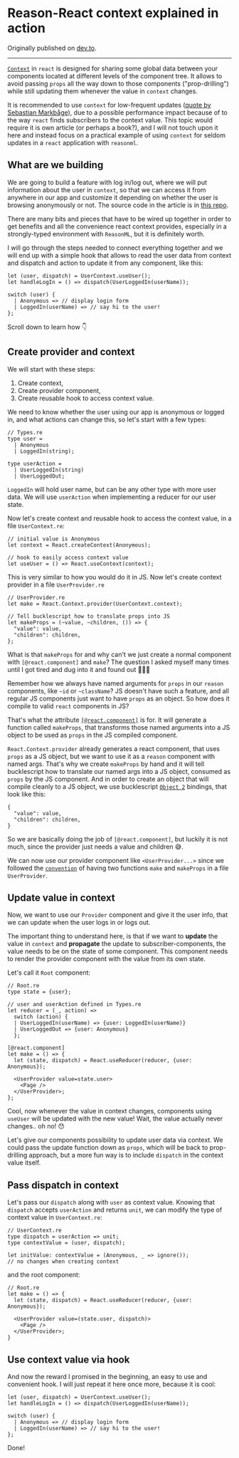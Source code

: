 # Reason-React context explained in action

Originally published on [dev.to](https://dev.to/margaretkrutikova/reason-react-context-explained-in-action-5eki).

---

[`Context`](https://reactjs.org/docs/context.html) in `react` is designed for sharing some global data between your components located at different levels of the component tree. It allows to avoid passing `props` all the way down to those components ("prop-drilling") while still updating them whenever the value in `context` changes.

It is recommended to use `context` for low-frequent updates ([quote by Sebastian Markbåge](https://github.com/facebook/react/issues/14110#issuecomment-448074060)), due to a possible performance impact because of to the way `react` finds subscribers to the context value. This topic would require it is own article (or perhaps a book?), and I will not touch upon it here and instead focus on a practical example of using `context` for seldom updates in a `react` application with `reasonml`.

## What are we building

We are going to build a feature with log in/log out, where we will put information about the user in `context`, so that we can access it from anywhere in our app and customize it depending on whether the user is browsing anonymously or not. The source code in the article is in [this repo](https://github.com/MargaretKrutikova/practical-reason-react/tree/master/context).

There are many bits and pieces that have to be wired up together in order to get benefits and all the convenience react context provides, especially in a strongly-typed environment with `ReasonML`, but it is definitely worth.

I will go through the steps needed to connect everything together and we will end up with a simple hook that allows to read the user data from context and dispatch and action to update it from any component, like this:

```reason
let (user, dispatch) = UserContext.useUser();
let handleLogIn = () => dispatch(UserLoggedIn(userName));

switch (user) {
  | Anonymous => // display login form
  | LoggedIn(userName) => // say hi to the user!
};
```

Scroll down to learn how 👇

## Create provider and context

We will start with these steps:

1. Create context,
2. Create provider component,
3. Create reusable hook to access context value.

We need to know whether the user using our app is anonymous or logged in, and what actions can change this, so let's start with a few types:

```reason
// Types.re
type user =
  | Anonymous
  | LoggedIn(string);

type userAction =
  | UserLoggedIn(string)
  | UserLoggedOut;
```

`LoggedIn` will hold user name, but can be any other type with more user data. We will use `userAction` when implementing a reducer for our user state.

Now let's create context and reusable hook to access the context value, in a file `UserContext.re`:

```reason
// initial value is Anonymous
let context = React.createContext(Anonymous);

// hook to easily access context value
let useUser = () => React.useContext(context);
```

This is very similar to how you would do it in JS. Now let's create context provider in a file `UserProvider.re`

```reason
// UserProvider.re
let make = React.Context.provider(UserContext.context);

// Tell bucklescript how to translate props into JS
let makeProps = (~value, ~children, ()) => {
  "value": value,
  "children": children,
};
```

What is that `makeProps` for and why can't we just create a normal component with `[@react.component]` and `make`? The question I asked myself many times until I got tired and dug into it and found out 🤦‍♀️🙃

Remember how we always have named arguments for `props` in our `reason` components, like `~id` or `~className`? JS doesn't have such a feature, and all regular JS components just want to have `props` as an object. So how does it compile to valid `react` components in JS?

That's what the attribute [`[@react.component]`](https://reasonml.github.io/reason-react/docs/en/components#reactcomponent) is for. It will generate a function called `makeProps`, that transforms those named arguments into a JS object to be used as `props` in the JS compiled component.

`React.Context.provider` already generates a react component, that uses `props` as a JS object, but we want to use it as a `reason` component with named args. That's why we create `makeProps` by hand and it will tell bucklescript how to translate our named args into a JS object, consumed as `props` by the JS component. And in order to create an object that will compile cleanly to a JS object, we use bucklescript [`Object 2`](https://bucklescript.github.io/docs/en/object-2) bindings, that look like this:

```reason
{
  "value": value,
  "children": children,
}
```

So we are basically doing the job of `[@react.component]`, but luckily it is not much, since the provider just needs a value and children 😅.

We can now use our provider component like `<UserProvider...>` since we followed the [`convention`](https://reasonml.github.io/reason-react/docs/en/components#component-naming) of having two functions `make` and `makeProps` in a file `UserProvider`.

## Update value in context

Now, we want to use our `Provider` component and give it the user info, that we can update when the user logs in or logs out.

The important thing to understand here, is that if we want to **update** the value in `context` and **propagate** the update to subscriber-components, the value needs to be on the state of some component. This component needs to render the provider component with the value from its own state.

Let's call it `Root` component:

```reason
// Root.re
type state = {user};

// user and userAction defined in Types.re
let reducer = (_, action) =>
  switch (action) {
  | UserLoggedIn(userName) => {user: LoggedIn(userName)}
  | UserLoggedOut => {user: Anonymous}
  };

[@react.component]
let make = () => {
  let (state, dispatch) = React.useReducer(reducer, {user: Anonymous});

  <UserProvider value=state.user>
    <Page />
  </UserProvider>;
};
```

Cool, now whenever the value in context changes, components using `useUser` will be updated with the new value! Wait, the value actually never changes.. oh no! 😯

Let's give our components possibility to update user data via context. We could pass the update function down as `props`, which will be back to prop-drilling approach, but a more fun way is to include `dispatch` in the context value itself.

## Pass dispatch in context

Let's pass our `dispatch` along with `user` as context value. Knowing that `dispatch` accepts `userAction` and returns `unit`, we can modify the type of context value in `UserContext.re`:

```reason
// UserContext.re
type dispatch = userAction => unit;
type contextValue = (user, dispatch);

let initValue: contextValue = (Anonymous, _ => ignore());
// no changes when creating context
```

and the root component:

```reason
// Root.re
let make = () => {
  let (state, dispatch) = React.useReducer(reducer, {user: Anonymous});

  <UserProvider value=(state.user, dispatch)>
    <Page />
  </UserProvider>;
}
```

## Use context value via hook

And now the reward I promised in the beginning, an easy to use and convenient hook. I will just repeat it here once more, because it is cool:

```reason
let (user, dispatch) = UserContext.useUser();
let handleLogIn = () => dispatch(UserLoggedIn(userName));

switch (user) {
  | Anonymous => // display login form
  | LoggedIn(userName) => // say hi to the user!
};
```

Done!
